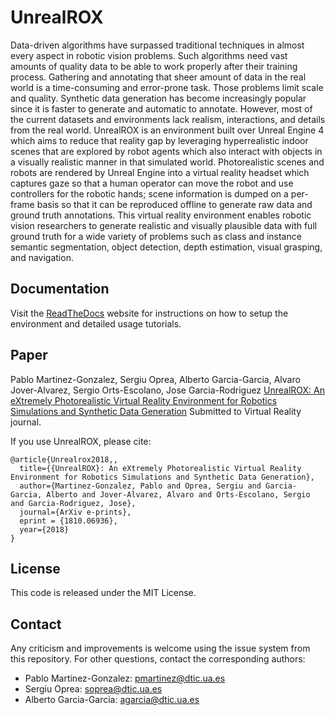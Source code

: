 # UnrealROX

Data-driven algorithms have surpassed traditional techniques in almost every aspect in robotic vision problems. Such algorithms need vast amounts of quality data to be able to work properly after their training process. Gathering and annotating that sheer amount of data in the real world is a time-consuming and error-prone task. Those problems limit scale and quality. Synthetic data generation has become increasingly popular since it is faster to generate and automatic to annotate. However, most of the current datasets and environments lack realism, interactions, and details from the real world. UnrealROX is an environment built over Unreal Engine 4 which aims to reduce that reality gap by leveraging hyperrealistic indoor scenes that are explored by robot agents which also interact with objects in a visually realistic manner in that simulated world. Photorealistic scenes and robots are rendered by Unreal Engine into a virtual reality headset which captures gaze so that a human operator can move the robot and use controllers for the robotic hands; scene information is dumped on a per-frame basis so that it can be reproduced offline to generate raw data and ground truth annotations. This virtual reality environment enables robotic vision researchers to generate realistic and visually plausible data with full ground truth for a wide variety of problems such as class and instance semantic segmentation, object detection, depth estimation, visual grasping, and navigation.

## Documentation

Visit the [ReadTheDocs](https://unrealrox.readthedocs.io/en/latest/) website for instructions on how to setup the environment and detailed usage tutorials.

## Paper

Pablo Martinez-Gonzalez, Sergiu Oprea, Alberto Garcia-Garcia, Alvaro Jover-Alvarez, Sergio Orts-Escolano, Jose Garcia-Rodriguez
[UnrealROX: An eXtremely Photorealistic Virtual Reality Environment for Robotics Simulations and Synthetic Data Generation](https://arxiv.org/abs/1810.06936)
Submitted to Virtual Reality journal.


If you use UnrealROX, please cite:

```
@article{Unrealrox2018,,
  title={{UnrealROX}: An eXtremely Photorealistic Virtual Reality Environment for Robotics Simulations and Synthetic Data Generation},
  author={Martinez-Gonzalez, Pablo and Oprea, Sergiu and Garcia-Garcia, Alberto and Jover-Alvarez, Alvaro and Orts-Escolano, Sergio and Garcia-Rodriguez, Jose},
  journal={ArXiv e-prints},
  eprint = {1810.06936},
  year={2018}
}
```

## License

This code is released under the MIT License.

## Contact

Any criticism and improvements is welcome using the issue system from this repository. For other questions, contact the corresponding authors:

- Pablo Martinez-Gonzalez: pmartinez@dtic.ua.es
- Sergiu Oprea: soprea@dtic.ua.es
- Alberto Garcia-Garcia: agarcia@dtic.ua.es
